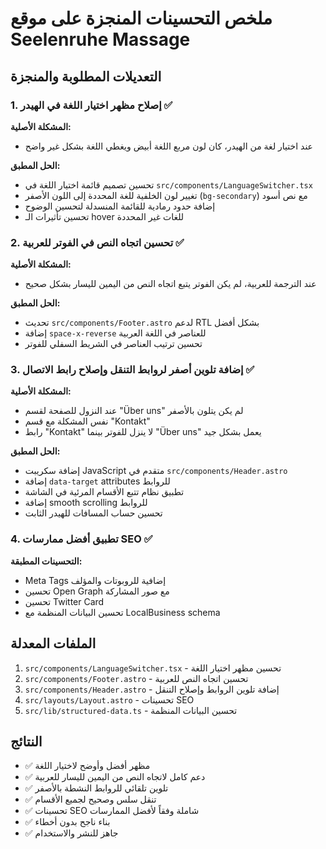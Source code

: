 # ملخص التحسينات المنجزة على موقع Seelenruhe Massage

## التعديلات المطلوبة والمنجزة

### 1. إصلاح مظهر اختيار اللغة في الهيدر ✅

**المشكلة الأصلية:**
- عند اختيار لغة من الهيدر، كان لون مربع اللغة أبيض ويغطي اللغة بشكل غير واضح

**الحل المطبق:**
- تحسين تصميم قائمة اختيار اللغة في `src/components/LanguageSwitcher.tsx`
- تغيير لون الخلفية للغة المحددة إلى اللون الأصفر (`bg-secondary`) مع نص أسود
- إضافة حدود رمادية للقائمة المنسدلة لتحسين الوضوح
- تحسين تأثيرات الـ hover للغات غير المحددة

### 2. تحسين اتجاه النص في الفوتر للعربية ✅

**المشكلة الأصلية:**
- عند الترجمة للعربية، لم يكن الفوتر يتبع اتجاه النص من اليمين لليسار بشكل صحيح

**الحل المطبق:**
- تحديث `src/components/Footer.astro` لدعم RTL بشكل أفضل
- إضافة `space-x-reverse` للعناصر في اللغة العربية
- تحسين ترتيب العناصر في الشريط السفلي للفوتر

### 3. إضافة تلوين أصفر لروابط التنقل وإصلاح رابط الاتصال ✅

**المشكلة الأصلية:**
- عند النزول للصفحة لقسم "Über uns" لم يكن يتلون بالأصفر
- نفس المشكلة مع قسم "Kontakt"
- رابط "Kontakt" لا ينزل للفوتر بينما "Über uns" يعمل بشكل جيد

**الحل المطبق:**
- إضافة سكريبت JavaScript متقدم في `src/components/Header.astro`
- إضافة `data-target` attributes للروابط
- تطبيق نظام تتبع الأقسام المرئية في الشاشة
- إضافة smooth scrolling للروابط
- تحسين حساب المسافات للهيدر الثابت

### 4. تطبيق أفضل ممارسات SEO ✅

**التحسينات المطبقة:**
- Meta Tags إضافية للروبوتات والمؤلف
- تحسين Open Graph مع صور المشاركة
- تحسين Twitter Card
- تحسين البيانات المنظمة مع LocalBusiness schema

## الملفات المعدلة

1. `src/components/LanguageSwitcher.tsx` - تحسين مظهر اختيار اللغة
2. `src/components/Footer.astro` - تحسين اتجاه النص للعربية
3. `src/components/Header.astro` - إضافة تلوين الروابط وإصلاح التنقل
4. `src/layouts/Layout.astro` - تحسينات SEO
5. `src/lib/structured-data.ts` - تحسين البيانات المنظمة

## النتائج

- ✅ مظهر أفضل وأوضح لاختيار اللغة
- ✅ دعم كامل لاتجاه النص من اليمين لليسار للعربية
- ✅ تلوين تلقائي للروابط النشطة بالأصفر
- ✅ تنقل سلس وصحيح لجميع الأقسام
- ✅ تحسينات SEO شاملة وفقاً لأفضل الممارسات
- ✅ بناء ناجح بدون أخطاء
- ✅ جاهز للنشر والاستخدام
